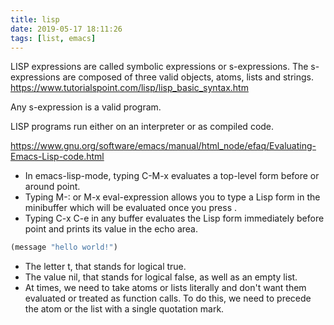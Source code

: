 ```yaml
---
title: lisp
date: 2019-05-17 18:11:26
tags: [list, emacs]
---
```


LISP expressions are called symbolic expressions or s-expressions. The s-expressions are composed of three valid objects, atoms, lists and strings.
<https://www.tutorialspoint.com/lisp/lisp_basic_syntax.htm>

Any s-expression is a valid program.

LISP programs run either on an interpreter or as compiled code.

<!--more-->

<https://www.gnu.org/software/emacs/manual/html_node/efaq/Evaluating-Emacs-Lisp-code.html>

* In emacs-lisp-mode, typing C-M-x evaluates a top-level form before or around point.
* Typing M-: or M-x eval-expression allows you to type a Lisp form in the minibuffer which will be evaluated once you press <RET>.
* Typing C-x C-e in any buffer evaluates the Lisp form immediately before point and prints its value in the echo area.

```lisp
(message "hello world!")
```

* The letter t, that stands for logical true.
* The value nil, that stands for logical false, as well as an empty list.
* At times, we need to take atoms or lists literally and don't want them evaluated or treated as function calls. To do this, we need to precede the atom or the list with a single quotation mark.
